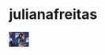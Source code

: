 # julianafreitas
<div>
  
  <img align="center" alt="Rafa-Csharp" height="30" width="40" src="https://github.com/Jufreitasx/BootCamp-Stdr/blob/main/tech.jpg?raw=true">
  
</div>
